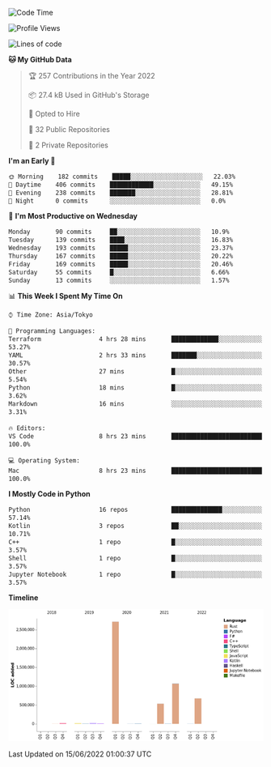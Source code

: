 <!--START_SECTION:waka-->
![Code Time](http://img.shields.io/badge/Code%20Time-0%20secs-blue)

![Profile Views](http://img.shields.io/badge/Profile%20Views-5-blue)

![Lines of code](https://img.shields.io/badge/From%20Hello%20World%20I%27ve%20Written-5%20Million%20lines%20of%20code-blue)

**🐱 My GitHub Data** 

> 🏆 257 Contributions in the Year 2022
 > 
> 📦 27.4 kB Used in GitHub's Storage 
 > 
> 💼 Opted to Hire
 > 
> 📜 32 Public Repositories 
 > 
> 🔑 2 Private Repositories  
 > 
**I'm an Early 🐤** 

```text
🌞 Morning    182 commits    █████░░░░░░░░░░░░░░░░░░░░   22.03% 
🌆 Daytime    406 commits    ████████████░░░░░░░░░░░░░   49.15% 
🌃 Evening    238 commits    ███████░░░░░░░░░░░░░░░░░░   28.81% 
🌙 Night      0 commits      ░░░░░░░░░░░░░░░░░░░░░░░░░   0.0%

```
📅 **I'm Most Productive on Wednesday** 

```text
Monday       90 commits     ██░░░░░░░░░░░░░░░░░░░░░░░   10.9% 
Tuesday      139 commits    ████░░░░░░░░░░░░░░░░░░░░░   16.83% 
Wednesday    193 commits    █████░░░░░░░░░░░░░░░░░░░░   23.37% 
Thursday     167 commits    █████░░░░░░░░░░░░░░░░░░░░   20.22% 
Friday       169 commits    █████░░░░░░░░░░░░░░░░░░░░   20.46% 
Saturday     55 commits     █░░░░░░░░░░░░░░░░░░░░░░░░   6.66% 
Sunday       13 commits     ░░░░░░░░░░░░░░░░░░░░░░░░░   1.57%

```


📊 **This Week I Spent My Time On** 

```text
⌚︎ Time Zone: Asia/Tokyo

💬 Programming Languages: 
Terraform                4 hrs 28 mins       █████████████░░░░░░░░░░░░   53.27% 
YAML                     2 hrs 33 mins       ███████░░░░░░░░░░░░░░░░░░   30.57% 
Other                    27 mins             █░░░░░░░░░░░░░░░░░░░░░░░░   5.54% 
Python                   18 mins             █░░░░░░░░░░░░░░░░░░░░░░░░   3.62% 
Markdown                 16 mins             ░░░░░░░░░░░░░░░░░░░░░░░░░   3.31%

🔥 Editors: 
VS Code                  8 hrs 23 mins       █████████████████████████   100.0%

💻 Operating System: 
Mac                      8 hrs 23 mins       █████████████████████████   100.0%

```

**I Mostly Code in Python** 

```text
Python                   16 repos            ██████████████░░░░░░░░░░░   57.14% 
Kotlin                   3 repos             ██░░░░░░░░░░░░░░░░░░░░░░░   10.71% 
C++                      1 repo              █░░░░░░░░░░░░░░░░░░░░░░░░   3.57% 
Shell                    1 repo              █░░░░░░░░░░░░░░░░░░░░░░░░   3.57% 
Jupyter Notebook         1 repo              █░░░░░░░░░░░░░░░░░░░░░░░░   3.57%

```


**Timeline**

![Chart not found](https://raw.githubusercontent.com/kitagawa-hr/kitagawa-hr/main/charts/bar_graph.png) 


 Last Updated on 15/06/2022 01:00:37 UTC
<!--END_SECTION:waka-->
